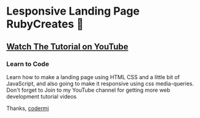 # Lesponsive Landing Page RubyCreates 💎
## [Watch The Tutorial on YouTube](https://youtu.be/IK67KuPMVhg)
### Learn to Code

Learn how to make a landing page using HTML CSS and a little bit of JavaScript, and also going to make it responsive using css media-queries. Don't forget to Join to my YouTube channel for getting more web development tutorial videos

Thanks,
[codermj](https://www.youtube.com/c/codermj)
